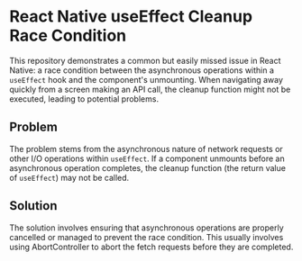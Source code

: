 # React Native useEffect Cleanup Race Condition

This repository demonstrates a common but easily missed issue in React Native: a race condition between the asynchronous operations within a `useEffect` hook and the component's unmounting. When navigating away quickly from a screen making an API call, the cleanup function might not be executed, leading to potential problems.

## Problem

The problem stems from the asynchronous nature of network requests or other I/O operations within `useEffect`. If a component unmounts before an asynchronous operation completes, the cleanup function (the return value of `useEffect`) may not be called.

## Solution

The solution involves ensuring that asynchronous operations are properly cancelled or managed to prevent the race condition.  This usually involves using AbortController to abort the fetch requests before they are completed. 